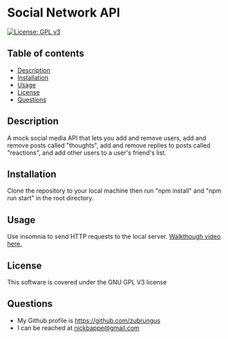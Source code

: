 # Social Network API
[![License: GPL v3](https://img.shields.io/badge/License-GPLv3-blue.svg)](https://www.gnu.org/licenses/gpl-3.0)
## Table of contents
- [Description](#description)
- [Installation](#installation)
- [Usage](#usage)
- [License](#license)
- [Questions](#questions)
## Description
A mock social media API that lets you add and remove users, add and remove posts called "thoughts", add and remove replies to posts called "reactions", and add other users to a user's friend's list.
## Installation
Clone the repository to your local machine then run "npm install" and "npm run start" in the root directory.
## Usage
Use insomnia to send HTTP requests to the local server. [Walkthough video here.](https://drive.google.com/file/d/1uYeEjfbNziaOqndQelqpWajXiFtYc4uh/view)
## License
This software is covered under the GNU GPL V3 license
## Questions
- My Github profile is https://github.com/zubrungus
- I can be reached at nickbappe@gmail.com
